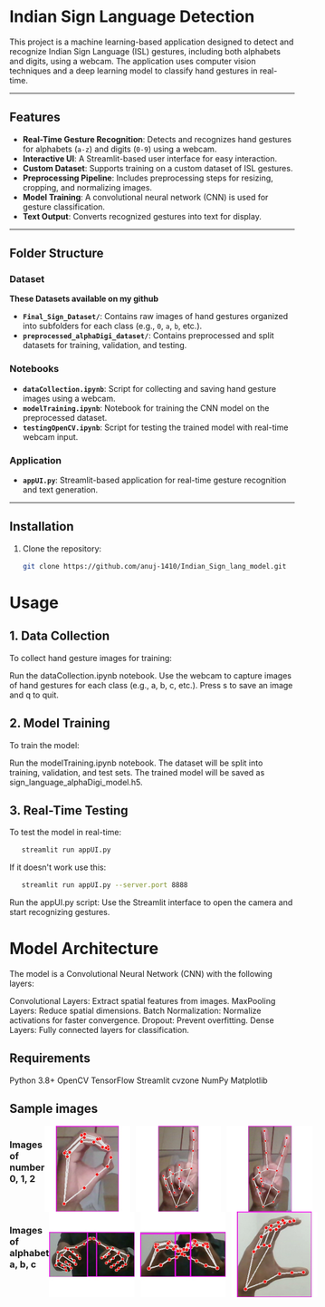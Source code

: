 # Indian Sign Language Detection

This project is a machine learning-based application designed to detect and recognize Indian Sign Language (ISL) gestures, including both alphabets and digits, using a webcam. The application uses computer vision techniques and a deep learning model to classify hand gestures in real-time.

---

## Features

- **Real-Time Gesture Recognition**: Detects and recognizes hand gestures for alphabets (`a-z`) and digits (`0-9`) using a webcam.
- **Interactive UI**: A Streamlit-based user interface for easy interaction.
- **Custom Dataset**: Supports training on a custom dataset of ISL gestures.
- **Preprocessing Pipeline**: Includes preprocessing steps for resizing, cropping, and normalizing images.
- **Model Training**: A convolutional neural network (CNN) is used for gesture classification.
- **Text Output**: Converts recognized gestures into text for display.

---

## Folder Structure

### Dataset

**These Datasets available on my github**

- **`Final_Sign_Dataset/`**: Contains raw images of hand gestures organized into subfolders for each class (e.g., `0`, `a`, `b`, etc.).
- **`preprocessed_alphaDigi_dataset/`**: Contains preprocessed and split datasets for training, validation, and testing.

### Notebooks

- **`dataCollection.ipynb`**: Script for collecting and saving hand gesture images using a webcam.
- **`modelTraining.ipynb`**: Notebook for training the CNN model on the preprocessed dataset.
- **`testingOpenCV.ipynb`**: Script for testing the trained model with real-time webcam input.

### Application

- **`appUI.py`**: Streamlit-based application for real-time gesture recognition and text generation.

---

## Installation

1. Clone the repository:
   ```bash
   git clone https://github.com/anuj-1410/Indian_Sign_lang_model.git
   ```

# Usage

## 1. Data Collection

To collect hand gesture images for training:

Run the dataCollection.ipynb notebook.
Use the webcam to capture images of hand gestures for each class (e.g., a, b, c, etc.).
Press s to save an image and q to quit.

## 2. Model Training

To train the model:

Run the modelTraining.ipynb notebook.
The dataset will be split into training, validation, and test sets.
The trained model will be saved as sign_language_alphaDigi_model.h5.

## 3. Real-Time Testing

To test the model in real-time:

```bash
   streamlit run appUI.py
```

If it doesn't work use this:

```bash
   streamlit run appUI.py --server.port 8888
```

Run the appUI.py script:
Use the Streamlit interface to open the camera and start recognizing gestures.

# Model Architecture

The model is a Convolutional Neural Network (CNN) with the following layers:

Convolutional Layers: Extract spatial features from images.
MaxPooling Layers: Reduce spatial dimensions.
Batch Normalization: Normalize activations for faster convergence.
Dropout: Prevent overfitting.
Dense Layers: Fully connected layers for classification.

## Requirements

Python 3.8+
OpenCV
TensorFlow
Streamlit
cvzone
NumPy
Matplotlib

## Sample images

<div style="display: flex; align-items: centre;">
   <h3>Images of number 0, 1, 2</h3>
   <img src="sample hand images/0.jpg" alt="img 1" style="width: 30%; height: auto; margin-right: 10px">
   <img src="sample hand images/1.jpg" alt="img 2" style="width: 30%; height: auto; margin-right: 10px">
   <img src="sample hand images/2.jpg" alt="img 3" style="width: 30%; height: auto;">
</div>

<div style="display: flex; align-items: centre;">
   <h3>Images of alphabet a, b, c</h3>
   <img src="sample hand images/a.jpg" alt="img 1" style="width: 30%; height: auto; margin-right: 10px">
   <img src="sample hand images/b.jpg" alt="img 2" style="width: 30%; height: auto; margin-right: 10px">
   <img src="sample hand images/c.jpg" alt="img 3" style="width: 30%; height: auto;">
</div>
